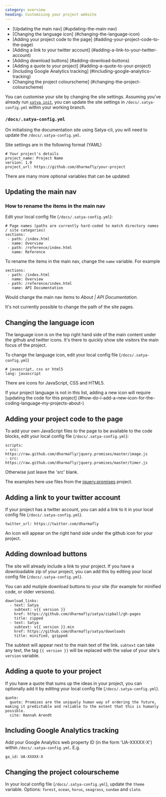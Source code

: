 ```yaml
---
category: overview
heading: Customising your project website
---
```


- [Updating the main nav] (#updating-the-main-nav)
- [Changing the language icon] (#changing-the-language-icon)
- [Adding your project code to the page] (#adding-your-project-code-to-the-page)
- [Adding a link to your twitter account] (#adding-a-link-to-your-twitter-account)
- [Adding download buttons] (#adding-download-buttons)
- [Adding a quote to your project] (#adding-a-quote-to-your-project)
- [Including Google Analytics tracking] (#including-google-analytics-tracking)
- [Changing the project colourscheme] (#changing-the-project-colourscheme)

You can customise your site by changing the site settings. Assuming you've already run [`satya init`](https://github.com/dharmafly/satya-cli#init), you can update the site settings in `/docs/.satya-config.yml` within your working branch.

### `/docs/.satya-config.yml`

On initialising the documentation site using Satya-cli, you will need to update the `/docs/.satya-config.yml`.

Site settings are in the following format (YAML)

    # Your project's details
    project_name: Project Name
    version: 1.0
    project_url: https://github.com/dharmafly/your-project

There are many more optional variables that can be updated:


<h2><a id="updating-the-main-nav" class="permalink">&#8205;</a>Updating the main nav</h2>

### How to rename the items in the main nav

Edit your local config file (`/docs/.satya-config.yml`):

    # Page names (paths are currently hard-coded to match directory names / site categories)
    sections:
     - path: /index.html
       name: Overview
     - path: /reference/index.html
       name: Reference

To rename the items in the main nav, change the `name` variable. For example

    sections:
     - path: /index.html
       name: Overview
     - path: /reference/index.html
       name: API Documentation

Would change the main nav items to *About | API Documentation*.

It's not currently possible to change the path of the site pages.

<h2><a id="changing-the-language-icon" class="permalink">&#8205;</a>Changing the language icon</h2>

The language icon is on the top right hand side of the main content under the github and twitter icons. It's there to quickly show site visitors the main focus of the project.

To change the language icon, edit your local config file (`/docs/.satya-config.yml`)

    # javascript, css or html5
    lang: javascript

There are icons for JavaScript, CSS and HTML5.

If your project language is not in this list, adding a new icon will require [updating the code for this project] (#how-do-i-add-a-new-icon-for-the-coding-language-my-projects-about-)

<h2><a id="adding-your-project-code-to-the-page" class="permalink">&#8205;</a>Adding your project code to the page</h2>

To add your own JavaScript files to the page to be available to the code blocks, edit your local config file (`/docs/.satya-config.yml`):

    scripts:
    - src: https://raw.github.com/dharmafly/jquery.promises/master/image.js
    - src: https://raw.github.com/dharmafly/jquery.promises/master/timer.js

Otherwise just leave the 'src' blank.

The examples here use files from the [jquery.promises](http://jquerypromises.com/) project.


<h2><a id="adding-a-link-to-your-twitter-account" class="permalink">&#8205;</a>Adding a link to your twitter account</h2>

If your project has a twitter account, you can add a link to it in your local config file (`/docs/.satya-config.yml`).

    twitter_url: https://twitter.com/dharmafly

An icon will appear on the right hand side under the github icon for your project.


<h2><a id="adding-download-buttons" class="permalink">&#8205;</a>Adding download buttons</h2>

The site will already include a link to your project. If you have a downloadable zip of your project, you can add this by editing your local config file (`/docs/.satya-config.yml`).

You can add mutiple download buttons to your site (for example for minified code, or older versions).

    download_links:
      - text: Satya
        subtext: v{{ version }}
        href: https://github.com/dharmafly/satya/zipball/gh-pages
        title: zipped
      - text: Satya
        subtext: v{{ version }}.min
        href: https://github.com/dharmafly/satya/downloads
        title: minified, gzipped

The subtext will appear next to the main text of the link. `subtext` can take any text, the tag `{{ version }}` will be replaced with the value of your site's `version` variable.

<h2><a id="adding-a-quote-to-your-project" class="permalink">&#8205;</a>Adding a quote to your project</h2>

If you have a quote that sums up the ideas in your project, you can optionally add it by editing your local config file (`/docs/.satya-config.yml`).

    quote:
      quote: Promises are the uniquely human way of ordering the future, making it predictable and reliable to the extent that this is humanly possible.
      cite: Hannah Arendt

<h2><a id="including-google-analytics-tracking" class="permalink">&#8205;</a>Including Google Analytics tracking</h2>

Add your Google Analytics web property ID (in the form 'UA-XXXXX-X') within `/docs/.satya-config.yml`. E.g.

    ga_id: UA-XXXXX-X


<h2><a id="changing-the-project-colourscheme" class="permalink">&#8205;</a>Changing the project colourscheme</h2>

In your local config file (`/docs/.satya-config.yml`), update the `theme` variable. Options: `forest`, `ocean`, `horus`, `seagrass`, `sundae` and `slate`.